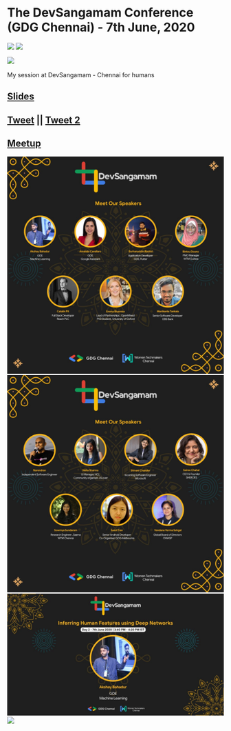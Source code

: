 # The DevSangamam Conference (GDG Chennai) - 7th June, 2020

[![](https://img.shields.io/github/license/sourcerer-io/hall-of-fame.svg?colorB=ff0000)](https://github.com/akshaybahadur21/Emojinator/blob/master/LICENSE.md)  [![](https://img.shields.io/badge/Akshay-Bahadur-brightgreen.svg?colorB=ff0000)](https://akshaybahadur.com)

<img src = "https://secure.meetupstatic.com/photos/event/9/1/2/8/highres_490657160.jpeg">

My session at DevSangamam - Chennai for humans  
## [Slides]()
## [Tweet](https://twitter.com/GDGChennai/status/1267813246880210950) || [Tweet 2](https://twitter.com/GDGChennai/status/1268595354586411008/photo/1)
## [Meetup](https://www.meetup.com/GDGChennai/events/271013784/)
<img src = "https://github.com/akshaybahadur21/DevSangamam-2020/blob/master/speaker_1.jpg">
<img src="https://github.com/akshaybahadur21/DevSangamam-2020/blob/master/speaker_2.jpg">
<img src="https://github.com/akshaybahadur21/DevSangamam-2020/blob/master/akshay.jpg">
<img src="https://github.com/akshaybahadur21/BLOB/blob/master/devsangmam.gif">
